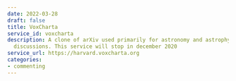 ```yaml
---
date: 2022-03-28
draft: false
title: VoxCharta
service_id: voxcharta
description: A clone of arXiv used primarily for astronomy and astrophysics paper
  discussions. This service will stop in december 2020
service_url: https://harvard.voxcharta.org
categories:
- commenting
---
```



